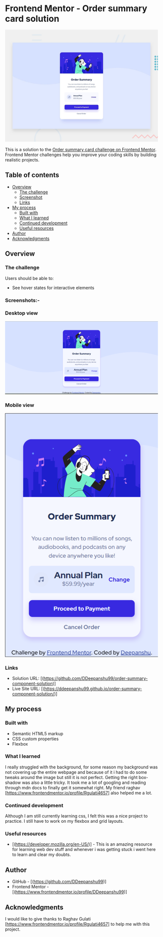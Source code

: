 # Frontend Mentor - Order summary card solution
![Design preview for the Order summary component coding challenge](./design/desktop-preview.jpg)

This is a solution to the [Order summary card challenge on Frontend Mentor](https://www.frontendmentor.io/challenges/order-summary-component-QlPmajDUj). Frontend Mentor challenges help you improve your coding skills by building realistic projects. 

## Table of contents

- [Overview](#overview)
  - [The challenge](#the-challenge)
  - [Screenshot](#screenshot)
  - [Links](#links)
- [My process](#my-process)
  - [Built with](#built-with)
  - [What I learned](#what-i-learned)
  - [Continued development](#continued-development)
  - [Useful resources](#useful-resources)
- [Author](#author)
- [Acknowledgments](#acknowledgments)

## Overview

### The challenge

Users should be able to:

- See hover states for interactive elements

### Screenshots:-
### Desktop view
![](Screenshot-desktop.png)
### Mobile view
![](Screenshot-mobile.png)

### Links

- Solution URL: [(https://github.com/DDeepanshu99/order-summary-component-solution)]
- Live Site URL: [(https://ddeepanshu99.github.io/order-summary-component-solution/)]

## My process

### Built with

- Semantic HTML5 markup
- CSS custom properties
- Flexbox

### What I learned

I really struggled with the background, for some reason my background was not covering up the entire webpage and because of it i had to do some tweaks around the image but still it is not perfect. Getting the right box-shadow was also a little tricky. It took me a lot of googling and reading through mdn docs to finally get it somewhat right.
My friend raghav [https://www.frontendmentor.io/profile/Rgulati4657] also helped me a lot.

### Continued development

Although I am still currently learning css, I felt this was a nice project to practice. I still have to work on my flexbox and grid layouts. 

### Useful resources

- [(https://developer.mozilla.org/en-US/)] - This is an amazing resource for learning web dev stuff and whenever i was getting stuck i went here to learn and clear my doubts.

## Author

- GitHub - [(https://github.com/DDeepanshu99)]
- Frontend Mentor - [(https://www.frontendmentor.io/profile/DDeepanshu99)]

## Acknowledgments

I would like to give thanks to Raghav Gulati [https://www.frontendmentor.io/profile/Rgulati4657] to help me with this project.


